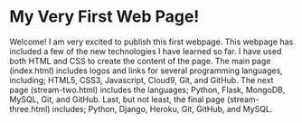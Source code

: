 # My Very First Web Page!

Welcome!
I am very excited to publish this first webpage. This webpage has included a few of the new technologies I have learned so far. I have used both HTML and CSS to create the content of the page. 
The main page (index.html) includes logos and links for several programming languages, including; HTML5, CSS3, Javascript, Cloud9, Git, and GitHub.
The next page (stream-two.html) includes the languages; Python, Flask, MongoDB, MySQL, Git, and GitHub.
Last, but not least, the final page (stream-three.html) includes; Python, Django, Heroku, Git, GitHub, and MySQL. 

